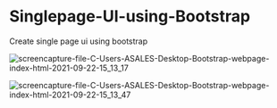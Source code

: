 # Singlepage-UI-using-Bootstrap
Create single page ui using bootstrap

![screencapture-file-C-Users-ASALES-Desktop-Bootstrap-webpage-index-html-2021-09-22-15_13_17](https://user-images.githubusercontent.com/90307232/134324621-61f13e9f-2a41-4110-afa9-bc9ef1564351.png)

![screencapture-file-C-Users-ASALES-Desktop-Bootstrap-webpage-index-html-2021-09-22-15_13_47](https://user-images.githubusercontent.com/90307232/134325034-a1aa2a0d-3213-4fa9-b7ae-16cb4265769c.png)


